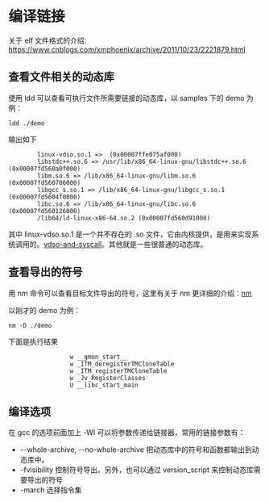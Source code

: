 # 编译链接

关于 elf 文件格式的介绍: https://www.cnblogs.com/xmphoenix/archive/2011/10/23/2221879.html

## 查看文件相关的动态库

使用 ldd 可以查看可执行文件所需要链接的动态库，以 samples 下的 demo 为例：

```
ldd ./demo
```

输出如下

```
        linux-vdso.so.1 =>  (0x00007ffe075af000)
        libstdc++.so.6 => /usr/lib/x86_64-linux-gnu/libstdc++.so.6 (0x00007fd560a0f000)
        libm.so.6 => /lib/x86_64-linux-gnu/libm.so.6 (0x00007fd560706000)
        libgcc_s.so.1 => /lib/x86_64-linux-gnu/libgcc_s.so.1 (0x00007fd5604f0000)
        libc.so.6 => /lib/x86_64-linux-gnu/libc.so.6 (0x00007fd560126000)
        /lib64/ld-linux-x86-64.so.2 (0x00007fd560d91000)
```

其中 linux-vdso.so.1 是一个并不存在的 .so 文件，它由内核提供，是用来实现系统调用的。[vdso-and-syscall](http://lishiwen4.github.io/linux/vdso-and-syscall)。其他就是一些很普通的动态库。

## 查看导出的符号

用 nm 命令可以查看目标文件导出的符号，这里有关于 nm 更详细的介绍：[nm](https://linuxtools-rst.readthedocs.io/zh_CN/latest/tool/nm.html)

以刚才的 demo 为例：

```
nm -D ./demo
```

下面是执行结果

```
                 w __gmon_start__
                 w _ITM_deregisterTMCloneTable
                 w _ITM_registerTMCloneTable
                 w _Jv_RegisterClasses
                 U __libc_start_main
```

## 编译选项

在 gcc 的选项前面加上 -Wl 可以将参数传递给链接器，常用的链接参数有：

- --whole-archive, --no-whole-archive 把动态库中的符号和函数都输出到动态库中。
- -fvisibility 控制符号导出。另外，也可以通过 version_script 来控制动态库需要导出的符号
- -march 选择指令集
